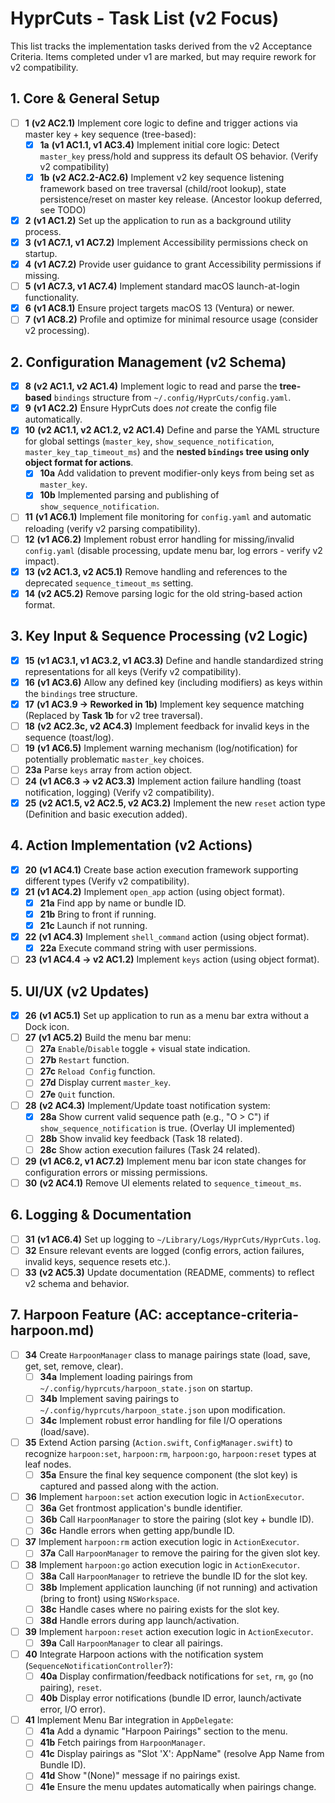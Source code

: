 # HyprCuts - Task List (v2 Focus)

This list tracks the implementation tasks derived from the v2 Acceptance Criteria. Items completed under v1 are marked, but may require rework for v2 compatibility.

## 1. Core & General Setup

- [ ] **1** **(v2 AC2.1)** Implement core logic to define and trigger actions via master key + key sequence (tree-based):
  - [x] **1a** **(v1 AC1.1, v1 AC3.4)** Implement initial core logic: Detect `master_key` press/hold and suppress its default OS behavior. (Verify v2 compatibility)
  - [x] **1b** **(v2 AC2.2-AC2.6)** Implement v2 key sequence listening framework based on tree traversal (child/root lookup), state persistence/reset on master key release. (Ancestor lookup deferred, see TODO)
- [x] **2** **(v1 AC1.2)** Set up the application to run as a background utility process.
- [x] **3** **(v1 AC7.1, v1 AC7.2)** Implement Accessibility permissions check on startup.
- [x] **4** **(v1 AC7.2)** Provide user guidance to grant Accessibility permissions if missing.
- [ ] **5** **(v1 AC7.3, v1 AC7.4)** Implement standard macOS launch-at-login functionality.
- [x] **6** **(v1 AC8.1)** Ensure project targets macOS 13 (Ventura) or newer.
- [ ] **7** **(v1 AC8.2)** Profile and optimize for minimal resource usage (consider v2 processing).

## 2. Configuration Management (v2 Schema)

- [x] **8** **(v2 AC1.1, v2 AC1.4)** Implement logic to read and parse the **tree-based** `bindings` structure from `~/.config/HyprCuts/config.yaml`.
- [x] **9** **(v1 AC2.2)** Ensure HyprCuts does _not_ create the config file automatically.
- [x] **10** **(v2 AC1.1, v2 AC1.2, v2 AC1.4)** Define and parse the YAML structure for global settings (`master_key`, `show_sequence_notification`, `master_key_tap_timeout_ms`) and the **nested `bindings` tree using only object format for actions**.
  - [x] **10a** Add validation to prevent modifier-only keys from being set as `master_key`.
  - [x] **10b** Implemented parsing and publishing of `show_sequence_notification`.
- [ ] **11** **(v1 AC6.1)** Implement file monitoring for `config.yaml` and automatic reloading (verify v2 parsing compatibility).
- [ ] **12** **(v1 AC6.2)** Implement robust error handling for missing/invalid `config.yaml` (disable processing, update menu bar, log errors - verify v2 impact).
- [x] **13** **(v2 AC1.3, v2 AC5.1)** Remove handling and references to the deprecated `sequence_timeout_ms` setting.
- [x] **14** **(v2 AC5.2)** Remove parsing logic for the old string-based action format.

## 3. Key Input & Sequence Processing (v2 Logic)

- [x] **15** **(v1 AC3.1, v1 AC3.2, v1 AC3.3)** Define and handle standardized string representations for all keys (Verify v2 compatibility).
- [x] **16** **(v1 AC3.6)** Allow any defined key (including modifiers) as keys within the `bindings` tree structure.
- [x] **17** **(v1 AC3.9 -> Reworked in 1b)** Implement key sequence matching (Replaced by **Task 1b** for v2 tree traversal).
- [ ] **18** **(v2 AC2.3c, v2 AC4.3)** Implement feedback for invalid keys in the sequence (toast/log).
- [ ] **19** **(v1 AC6.5)** Implement warning mechanism (log/notification) for potentially problematic `master_key` choices.
- [ ] **23a** Parse `keys` array from action object.
- [ ] **24** **(v1 AC6.3 -> v2 AC3.3)** Implement action failure handling (toast notification, logging) (Verify v2 compatibility).
- [x] **25** **(v2 AC1.5, v2 AC2.5, v2 AC3.2)** Implement the new `reset` action type (Definition and basic execution added).

## 4. Action Implementation (v2 Actions)

- [x] **20** **(v1 AC4.1)** Create base action execution framework supporting different types (Verify v2 compatibility).
- [x] **21** **(v1 AC4.2)** Implement `open_app` action (using object format).
  - [x] **21a** Find app by name or bundle ID.
  - [x] **21b** Bring to front if running.
  - [x] **21c** Launch if not running.
- [x] **22** **(v1 AC4.3)** Implement `shell_command` action (using object format).
  - [x] **22a** Execute command string with user permissions.
- [ ] **23** **(v1 AC4.4 -> v2 AC1.2)** Implement `keys` action (using object format).

## 5. UI/UX (v2 Updates)

- [x] **26** **(v1 AC5.1)** Set up application to run as a menu bar extra without a Dock icon.
- [ ] **27** **(v1 AC5.2)** Build the menu bar menu:
  - [ ] **27a** `Enable`/`Disable` toggle + visual state indication.
  - [ ] **27b** `Restart` function.
  - [ ] **27c** `Reload Config` function.
  - [ ] **27d** Display current `master_key`.
  - [ ] **27e** `Quit` function.
- [ ] **28** **(v2 AC4.3)** Implement/Update toast notification system:
  - [x] **28a** Show current valid sequence path (e.g., "O > C") if `show_sequence_notification` is true. (Overlay UI implemented)
  - [ ] **28b** Show invalid key feedback (Task 18 related).
  - [ ] **28c** Show action execution failures (Task 24 related).
- [ ] **29** **(v1 AC6.2, v1 AC7.2)** Implement menu bar icon state changes for configuration errors or missing permissions.
- [ ] **30** **(v2 AC4.1)** Remove UI elements related to `sequence_timeout_ms`.

## 6. Logging & Documentation

- [ ] **31** **(v1 AC6.4)** Set up logging to `~/Library/Logs/HyprCuts/HyprCuts.log`.
- [ ] **32** Ensure relevant events are logged (config errors, action failures, invalid keys, sequence resets etc.).
- [ ] **33** **(v2 AC5.3)** Update documentation (README, comments) to reflect v2 schema and behavior.

## 7. Harpoon Feature (AC: acceptance-criteria-harpoon.md)

- [ ] **34** Create `HarpoonManager` class to manage pairings state (load, save, get, set, remove, clear).
  - [ ] **34a** Implement loading pairings from `~/.config/hyprcuts/harpoon_state.json` on startup.
  - [ ] **34b** Implement saving pairings to `~/.config/hyprcuts/harpoon_state.json` upon modification.
  - [ ] **34c** Implement robust error handling for file I/O operations (load/save).
- [ ] **35** Extend Action parsing (`Action.swift`, `ConfigManager.swift`) to recognize `harpoon:set`, `harpoon:rm`, `harpoon:go`, `harpoon:reset` types at leaf nodes.
  - [ ] **35a** Ensure the final key sequence component (the slot key) is captured and passed along with the action.
- [ ] **36** Implement `harpoon:set` action execution logic in `ActionExecutor`.
  - [ ] **36a** Get frontmost application's bundle identifier.
  - [ ] **36b** Call `HarpoonManager` to store the pairing (slot key + bundle ID).
  - [ ] **36c** Handle errors when getting app/bundle ID.
- [ ] **37** Implement `harpoon:rm` action execution logic in `ActionExecutor`.
  - [ ] **37a** Call `HarpoonManager` to remove the pairing for the given slot key.
- [ ] **38** Implement `harpoon:go` action execution logic in `ActionExecutor`.
  - [ ] **38a** Call `HarpoonManager` to retrieve the bundle ID for the slot key.
  - [ ] **38b** Implement application launching (if not running) and activation (bring to front) using `NSWorkspace`.
  - [ ] **38c** Handle cases where no pairing exists for the slot key.
  - [ ] **38d** Handle errors during app launch/activation.
- [ ] **39** Implement `harpoon:reset` action execution logic in `ActionExecutor`.
  - [ ] **39a** Call `HarpoonManager` to clear all pairings.
- [ ] **40** Integrate Harpoon actions with the notification system (`SequenceNotificationController`?):
  - [ ] **40a** Display confirmation/feedback notifications for `set`, `rm`, `go` (no pairing), `reset`.
  - [ ] **40b** Display error notifications (bundle ID error, launch/activate error, I/O error).
- [ ] **41** Implement Menu Bar integration in `AppDelegate`:
  - [ ] **41a** Add a dynamic "Harpoon Pairings" section to the menu.
  - [ ] **41b** Fetch pairings from `HarpoonManager`.
  - [ ] **41c** Display pairings as "Slot 'X': AppName" (resolve App Name from Bundle ID).
  - [ ] **41d** Show "(None)" message if no pairings exist.
  - [ ] **41e** Ensure the menu updates automatically when pairings change.
